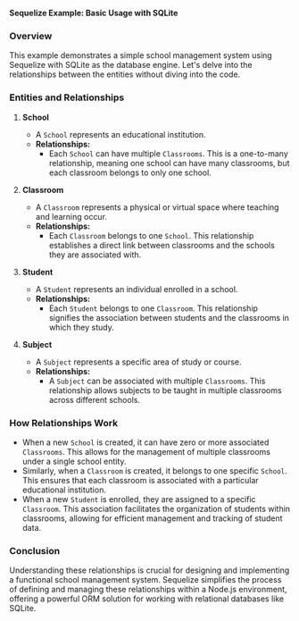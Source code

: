 **Sequelize Example: Basic Usage with SQLite**

### Overview

This example demonstrates a simple school management system using Sequelize with SQLite as the database engine. Let's delve into the relationships between the entities without diving into the code.

### Entities and Relationships

1. **School**
   - A `School` represents an educational institution.
   - **Relationships:**
     - Each `School` can have multiple `Classrooms`. This is a one-to-many relationship, meaning one school can have many classrooms, but each classroom belongs to only one school.

2. **Classroom**
   - A `Classroom` represents a physical or virtual space where teaching and learning occur.
   - **Relationships:**
     - Each `Classroom` belongs to one `School`. This relationship establishes a direct link between classrooms and the schools they are associated with.

3. **Student**
   - A `Student` represents an individual enrolled in a school.
   - **Relationships:**
     - Each `Student` belongs to one `Classroom`. This relationship signifies the association between students and the classrooms in which they study.

4. **Subject**
    - A `Subject` represents a specific area of study or course.
    - **Relationships:**
      - A `Subject` can be associated with multiple `Classrooms`. This relationship allows subjects to be taught in multiple classrooms across different schools.

### How Relationships Work

- When a new `School` is created, it can have zero or more associated `Classrooms`. This allows for the management of multiple classrooms under a single school entity.
- Similarly, when a `Classroom` is created, it belongs to one specific `School`. This ensures that each classroom is associated with a particular educational institution.
- When a new `Student` is enrolled, they are assigned to a specific `Classroom`. This association facilitates the organization of students within classrooms, allowing for efficient management and tracking of student data.

### Conclusion

Understanding these relationships is crucial for designing and implementing a functional school management system. Sequelize simplifies the process of defining and managing these relationships within a Node.js environment, offering a powerful ORM solution for working with relational databases like SQLite.